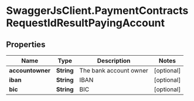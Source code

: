 # SwaggerJsClient.PaymentContractsRequestIdResultPayingAccount

## Properties
Name | Type | Description | Notes
------------ | ------------- | ------------- | -------------
**accountowner** | **String** | The bank account owner | [optional] 
**iban** | **String** | IBAN | [optional] 
**bic** | **String** | BIC | [optional] 


